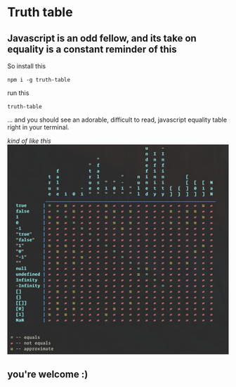 # Truth table

## Javascript is an odd fellow, and its take on equality is a constant reminder of this

So install this

```shell
npm i -g truth-table
```

run this

```shell
truth-table
```

... and you should see an adorable, difficult to read, javascript equality table right in your terminal.

_kind of like this_
![equality-table](/equality.png?raw=true "beautiful colors")

## you're welcome :)
